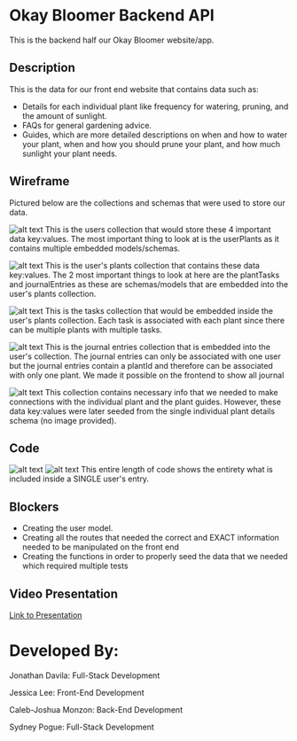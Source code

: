 # Okay Bloomer Backend API

This is the backend half our Okay Bloomer website/app.

## Description

This is the data for our front end website that contains data such as:

- Details for each individual plant like frequency for watering, pruning, and the amount of sunlight.
- FAQs for general gardening advice.
- Guides, which are more detailed descriptions on when and how to water your plant, when and how you should prune your plant, and how much sunlight your plant needs.

## Wireframe

Pictured below are the collections and schemas that were used to store our data.

![alt text](/wireframe-images/userCollection.png)
This is the users collection that would store these 4 important data key:values.
The most important thing to look at is the userPlants as it contains multiple embedded models/schemas.

![alt text](/wireframe-images/userPlantCollection.png)
This is the user's plants collection that contains these data key:values.
The 2 most important things to look at here are the plantTasks and journalEntries
as these are schemas/models that are embedded into the user's plants collection.

![alt text](/wireframe-images/taskCollection.png)
This is the tasks collection that would be embedded inside the user's plants collection. Each task is associated with each plant since there can be multiple plants with multiple tasks.

![alt text](/wireframe-images/journalCollection.png)
This is the journal entries collection that is embedded into the user's collection. The journal entries can only be associated with one user but the journal entries contain a plantId and therefore can be associated with only one plant. We made it possible on the frontend to show all journal

![alt text](/wireframe-images/plantTypeCollection.png)
This collection contains necessary info that we needed to make connections with the individual plant and the plant guides. However, these data key:values were later seeded from the single individual plant details schema (no image provided).

## Code

![alt text](/wireframe-images/code1.png)
![alt text](/wireframe-images/code2.png)
This entire length of code shows the entirety what is included inside a SINGLE user's entry.

## Blockers

- Creating the user model.
- Creating all the routes that needed the correct and EXACT information needed to be manipulated on the front end
- Creating the functions in order to properly seed the data that we needed which required multiple tests

## Video Presentation

[Link to Presentation](https://youtu.be/C0xuBK3qbZI)

# Developed By:

Jonathan Davila: Full-Stack Development

Jessica Lee: Front-End Development

Caleb-Joshua Monzon: Back-End Development

Sydney Pogue: Full-Stack Development
